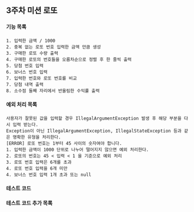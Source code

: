## 3주차 미션 로또

#### 기능 목록
    1. 입력한 금액 / 1000
    2. 중복 없는 로또 번호 입력한 금액 만큼 생성
    3. 구매한 로또 수량 출력
    4. 구매한 로또의 번호들을 오름차순으로 정렬 후 한 줄씩 출력
    5. 당첨 번호 입력
    6. 보너스 번호 입력
    7. 입력한 번호와 로또 번호를 비교
    7. 당첨 내역 출력
    8. 소수점 둘째 자리에서 반올림한 수익률 출력

#### 예외 처리 목록
    사용자가 잘못된 값을 입력할 경우 IllegalArgumentException 발생 후 해당 부분을 다시 입력 받는다.
    Exception이 아닌 IllegalArgumentException, IllegalStateException 등과 같은 명확한 유형을 처리한다.
    [ERROR] 로또 번호는 1부터 45 사이의 숫자여야 합니다.
    1. 입력한 금액이 1000 단위로 나누어 떨어지지 않으면 예외 처리한다.
    2. 로또의 번호는 45 < 입력 < 1 을 기준으로 예외 처리
    3. 로또 번호 입력은 6개를 초과
    4. 로또 번호 입력을 6개 미만
    4. 보너스 번호 입력 1개 초과 또는 null

#### 테스트 코드


#### 테스트 코드 추가 목록

